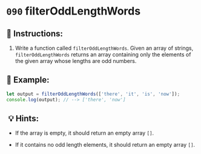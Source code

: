 # `090` filterOddLengthWords

## 📝 Instructions:

1. Write a function called `filterOddLengthWords`. Given an array of strings, `filterOddLengthWords` returns an array containing only the elements of the given array whose lengths are odd numbers.

## 📎 Example:

```js
let output = filterOddLengthWords(['there', 'it', 'is', 'now']);
console.log(output); // --> ['there', 'now']
```

##  💡 Hints:

- If the array is empty, it should return an empty array `[]`.

- If it contains no odd length elements, it should return an empty array `[]`.

